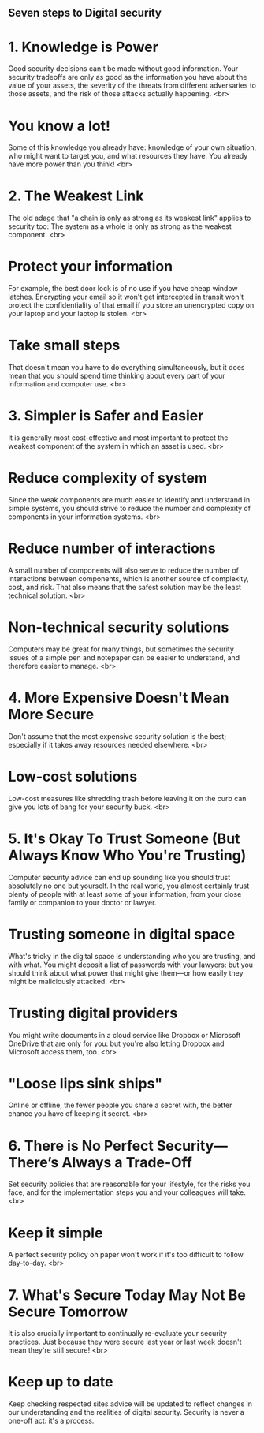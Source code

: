 
## Seven steps to Digital security

# 1. Knowledge is Power
Good security decisions can&#39;t be made without good information. Your security tradeoffs are only as good as the information you have about the value of your assets, the severity of the threats from different adversaries to those assets, and the risk of those attacks actually happening.
&lt;br&gt;
# You know a lot!
Some of this knowledge you already have: knowledge of your own situation, who might want to target you, and what resources they have. You already have more power than you think!
&lt;br&gt;
# 2. The Weakest Link
The old adage that &quot;a chain is only as strong as its weakest link&quot; applies to security too: The system as a whole is only as strong as the weakest component.
&lt;br&gt;
# Protect your information
For example, the best door lock is of no use if you have cheap window latches. Encrypting your email so it won&#39;t get intercepted in transit won&#39;t protect the confidentiality of that email if you store an unencrypted copy on your laptop and your laptop is stolen.
&lt;br&gt;
# Take small steps
That doesn&#39;t mean you have to do everything simultaneously, but it does mean that you should spend time thinking about every part of your information and computer use.
&lt;br&gt;
# 3. Simpler is Safer and Easier
It is generally most cost-effective and most important to protect the weakest component of the system in which an asset is used.
&lt;br&gt;
# Reduce complexity of system
Since the weak components are much easier to identify and understand in simple systems, you should strive to reduce the number and complexity of components in your information systems.
&lt;br&gt;
# Reduce number of interactions
A small number of components will also serve to reduce the number of interactions between components, which is another source of complexity, cost, and risk. That also means that the safest solution may be the least technical solution.
&lt;br&gt;
# Non-technical security solutions
Computers may be great for many things, but sometimes the security issues of a simple pen and notepaper can be easier to understand, and therefore easier to manage.
&lt;br&gt;
# 4. More Expensive Doesn&#39;t Mean More Secure
Don&#39;t assume that the most expensive security solution is the best; especially if it takes away resources needed elsewhere.
&lt;br&gt;
# Low-cost solutions
Low-cost measures like shredding trash before leaving it on the curb can give you lots of bang for your security buck.
&lt;br&gt;
# 5. It&#39;s Okay To Trust Someone (But Always Know Who You&#39;re Trusting)
Computer security advice can end up sounding like you should trust absolutely no one but yourself. In the real world, you almost certainly trust plenty of people with at least some of your information, from your close family or companion to your doctor or lawyer.
# Trusting someone in digital space
What&#39;s tricky in the digital space is understanding who you are trusting, and with what. You might deposit a list of passwords with your lawyers: but you should think about what power that might give them—or how easily they might be maliciously attacked.
&lt;br&gt;
# Trusting digital providers
You might write documents in a cloud service like Dropbox or Microsoft OneDrive that are only for you: but you&#39;re also letting Dropbox and Microsoft access them, too.
&lt;br&gt;
# &quot;Loose lips sink ships&quot;
Online or offline, the fewer people you share a secret with, the better chance you have of keeping it secret.
&lt;br&gt;
# 6. There is No Perfect Security—There’s Always a Trade-Off
Set security policies that are reasonable for your lifestyle, for the risks you face, and for the implementation steps you and your colleagues will take.
&lt;br&gt;
# Keep it simple
A perfect security policy on paper won&#39;t work if it&#39;s too difficult to follow day-to-day.
&lt;br&gt;
# 7. What&#39;s Secure Today May Not Be Secure Tomorrow
It is also crucially important to continually re-evaluate your security practices. Just because they were secure last year or last week doesn&#39;t mean they&#39;re still secure!
&lt;br&gt;
# Keep up to date
Keep checking respected sites advice will be updated to reflect changes in our understanding and the realities of digital security. Security is never a one-off act: it&#39;s a process.
